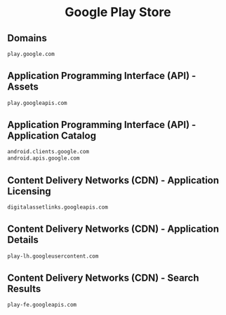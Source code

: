 


<h1 align="center">Google Play Store</h1>


## Domains


```html
play.google.com
```


## Application Programming Interface (API) - Assets


```html
play.googleapis.com
```


## Application Programming Interface (API) - Application Catalog


```html
android.clients.google.com
android.apis.google.com
```


## Content Delivery Networks (CDN) - Application Licensing


```html
digitalassetlinks.googleapis.com
```


## Content Delivery Networks (CDN) - Application Details


```html
play-lh.googleusercontent.com
```


## Content Delivery Networks (CDN) - Search Results


```html
play-fe.googleapis.com
```


